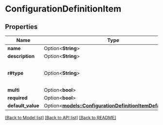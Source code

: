 # ConfigurationDefinitionItem

## Properties

Name | Type | Description | Notes
------------ | ------------- | ------------- | -------------
**name** | Option<**String**> |  | [optional]
**description** | Option<**String**> |  | [optional]
**r#type** | Option<**String**> | Data type of the configuration item. | [optional]
**multi** | Option<**bool**> |  | [optional]
**required** | Option<**bool**> |  | [optional]
**default_value** | Option<[**models::ConfigurationDefinitionItemDefaultValue**](ConfigurationDefinitionItem_defaultValue.md)> |  | [optional]

[[Back to Model list]](../README.md#documentation-for-models) [[Back to API list]](../README.md#documentation-for-api-endpoints) [[Back to README]](../README.md)


